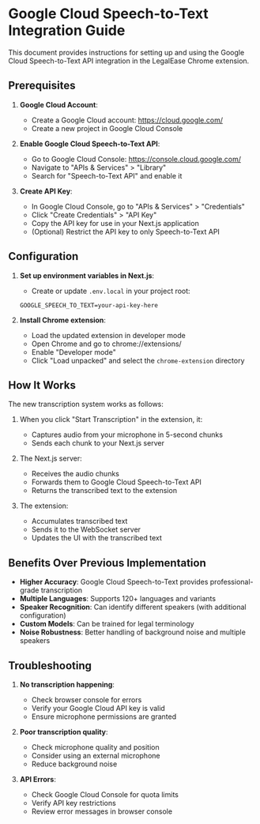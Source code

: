 # Google Cloud Speech-to-Text Integration Guide

This document provides instructions for setting up and using the Google Cloud Speech-to-Text API integration in the LegalEase Chrome extension.

## Prerequisites

1. **Google Cloud Account**: 
   - Create a Google Cloud account: https://cloud.google.com/
   - Create a new project in Google Cloud Console

2. **Enable Google Cloud Speech-to-Text API**:
   - Go to Google Cloud Console: https://console.cloud.google.com/
   - Navigate to "APIs & Services" > "Library"
   - Search for "Speech-to-Text API" and enable it

3. **Create API Key**:
   - In Google Cloud Console, go to "APIs & Services" > "Credentials"
   - Click "Create Credentials" > "API Key"
   - Copy the API key for use in your Next.js application
   - (Optional) Restrict the API key to only Speech-to-Text API

## Configuration

1. **Set up environment variables in Next.js**:
   - Create or update `.env.local` in your project root:
   ```
   GOOGLE_SPEECH_TO_TEXT=your-api-key-here
   ```

2. **Install Chrome extension**:
   - Load the updated extension in developer mode
   - Open Chrome and go to chrome://extensions/
   - Enable "Developer mode"
   - Click "Load unpacked" and select the `chrome-extension` directory

## How It Works

The new transcription system works as follows:

1. When you click "Start Transcription" in the extension, it:
   - Captures audio from your microphone in 5-second chunks
   - Sends each chunk to your Next.js server

2. The Next.js server:
   - Receives the audio chunks
   - Forwards them to Google Cloud Speech-to-Text API
   - Returns the transcribed text to the extension

3. The extension:
   - Accumulates transcribed text
   - Sends it to the WebSocket server
   - Updates the UI with the transcribed text

## Benefits Over Previous Implementation

- **Higher Accuracy**: Google Cloud Speech-to-Text provides professional-grade transcription
- **Multiple Languages**: Supports 120+ languages and variants
- **Speaker Recognition**: Can identify different speakers (with additional configuration)
- **Custom Models**: Can be trained for legal terminology
- **Noise Robustness**: Better handling of background noise and multiple speakers

## Troubleshooting

1. **No transcription happening**:
   - Check browser console for errors
   - Verify your Google Cloud API key is valid
   - Ensure microphone permissions are granted

2. **Poor transcription quality**:
   - Check microphone quality and position
   - Consider using an external microphone
   - Reduce background noise

3. **API Errors**:
   - Check Google Cloud Console for quota limits
   - Verify API key restrictions
   - Review error messages in browser console
